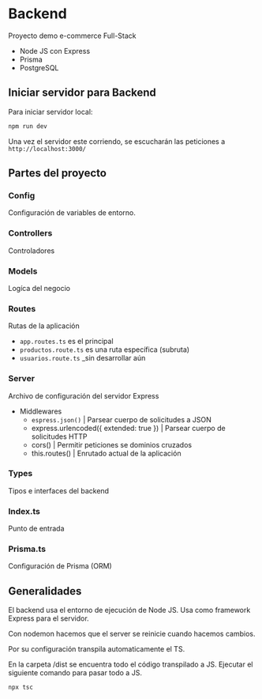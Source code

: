 # Backend

Proyecto demo e-commerce Full-Stack
- Node JS con Express
- Prisma
- PostgreSQL

## Iniciar servidor para Backend

Para iniciar servidor local:

```bash
npm run dev
```

Una vez el servidor este corriendo, se escucharán las peticiones a `http://localhost:3000/`

## Partes del proyecto

### Config

Configuración de variables de entorno.

### Controllers

Controladores

### Models

Logíca del negocio

### Routes

Rutas de la aplicación
- `app.routes.ts` es el principal
- `productos.route.ts` es una ruta específica (subruta)
- `usuarios.route.ts` _sin desarrollar aún

### Server

Archivo de configuración del servidor Express
- Middlewares 
  - `espress.json()` | Parsear cuerpo de solicitudes a JSON
  - express.urlencoded({ extended: true }) | Parsear cuerpo de solicitudes HTTP
  - cors() | Permitir peticiones se dominios cruzados
  - this.routes() | Enrutado actual de la aplicación

### Types

Tipos e interfaces del backend

### Index.ts

Punto de entrada

### Prisma.ts

Configuración de Prisma (ORM)

## Generalidades

El backend usa el entorno de ejecución de Node JS. Usa como framework Express para el servidor.

Con nodemon hacemos que el server se reinicie cuando hacemos cambios.

Por su configuración transpila automaticamente el TS.

En la carpeta /dist se encuentra todo el código transpilado a JS.
Ejecutar el siguiente comando para pasar todo a JS. 
```bash
npx tsc
```
